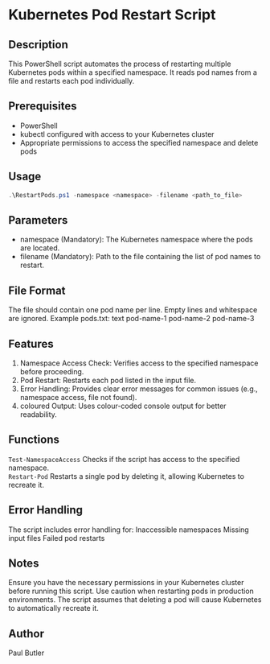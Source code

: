 # Kubernetes Pod Restart Script

## Description

This PowerShell script automates the process of restarting multiple Kubernetes pods within a specified namespace. It reads pod names from a file and restarts each pod individually.

## Prerequisites

- PowerShell
- kubectl configured with access to your Kubernetes cluster
- Appropriate permissions to access the specified namespace and delete pods

## Usage

```powershell
.\RestartPods.ps1 -namespace <namespace> -filename <path_to_file>
```

## Parameters
- namespace (Mandatory): The Kubernetes namespace where the pods are located.
- filename (Mandatory): Path to the file containing the list of pod names to restart.

## File Format
The file should contain one pod name per line. Empty lines and whitespace are ignored.
Example pods.txt:
text
pod-name-1
pod-name-2
pod-name-3

## Features
1. Namespace Access Check: Verifies access to the specified namespace before proceeding.
2. Pod Restart: Restarts each pod listed in the input file.
3. Error Handling: Provides clear error messages for common issues (e.g., namespace access, file not found).
4. coloured Output: Uses colour-coded console output for better readability.

## Functions
```Test-NamespaceAccess```
Checks if the script has access to the specified namespace.<br>
```Restart-Pod```
Restarts a single pod by deleting it, allowing Kubernetes to recreate it.<br>

## Error Handling
The script includes error handling for:
Inaccessible namespaces
Missing input files
Failed pod restarts

## Notes
Ensure you have the necessary permissions in your Kubernetes cluster before running this script.
Use caution when restarting pods in production environments.
The script assumes that deleting a pod will cause Kubernetes to automatically recreate it.

## Author
Paul Butler
